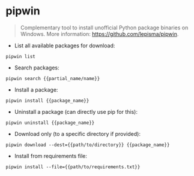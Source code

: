# pipwin

> Complementary tool to install unofficial Python package binaries on Windows.
> More information: <https://github.com/lepisma/pipwin>.

- List all available packages for download:

`pipwin list`

- Search packages:

`pipwin search {{partial_name/name}}`

- Install a package:

`pipwin install {{package_name}}`

- Uninstall a package (can directly use pip for this):

`pipwin uninstall {{package_name}}`

- Download only (to a specific directory if provided):

`pipwin download --dest={{path/to/directory}} {{package_name}}`

- Install from requirements file:

`pipwin install --file={{path/to/requirements.txt}}`
